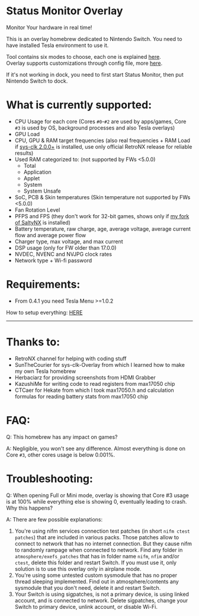 # Status Monitor Overlay
Monitor Your hardware in real time!

This is an overlay homebrew dedicated to Nintendo Switch.
You need to have installed Tesla environment to use it.

Tool contains six modes to choose, each one is explained [here](/docs/modes.md).<br>
Overlay supports customizations through config file, more [here](/docs/config.md).

If it's not working in dock, you need to first start Status Monitor, then put Nintendo Switch to dock.

# What is currently supported:
- CPU Usage for each core (Cores `#0`-`#2` are used by apps/games, Core `#3` is used by OS, background processes and also Tesla overlays)
- GPU Load
- CPU, GPU & RAM target frequencies (also real frequencies + RAM Load if [sys-clk 2.0.0+](https://github.com/retronx-team/sys-clk/releases) is installed, use only official RetroNX release for reliable results)
- Used RAM categorized to: (not supported by FWs <5.0.0)
  - Total
  - Application
  - Applet
  - System
  - System Unsafe
- SoC, PCB & Skin temperatures (Skin temperature not supported by FWs <5.0.0)
- Fan Rotation Level
- PFPS and FPS (they don't work for 32-bit games, shows only if [my fork of SaltyNX](https://github.com/masagrator/SaltyNX/releases) is installed)
- Battery temperature, raw charge, age, average voltage, average current flow and average power flow
- Charger type, max voltage, and max current
- DSP usage (only for FW older than 17.0.0)
- NVDEC, NVENC and NVJPG clock rates
- Network type + Wi-fi password

# Requirements:
- From 0.4.1 you need Tesla Menu >=1.0.2

How to setup everything: [HERE](https://gist.github.com/masagrator/65fcbd5ad09243399268d145aaab899b)

---

# Thanks to:
- RetroNX channel for helping with coding stuff
- SunTheCourier for sys-clk-Overlay from which I learned how to make my own Tesla homebrew
- Herbaciarz for providing screenshots from HDMI Grabber
- KazushiMe for writing code to read registers from max17050 chip
- CTCaer for Hekate from which I took max17050.h and calculation formulas for reading battery stats from max17050 chip

# FAQ:
Q: This homebrew has any impact on games?

A: Negligible, you won't see any difference. Almost everything is done on Core `#3`, other cores usage is below 0.001%.

# Troubleshooting:

Q: When opening Full or Mini mode, overlay is showing that Core #3 usage is at 100% while everything else is showing 0, eventually leading to crash. Why this happens?

A: There are few possible explanations: 
1. You're using nifm services connection test patches (in short `nifm ctest patches`) that are included in various packs. Those patches allow to connect to network that has no internet connection. But they cause nifm to randomly rampage when connected to network. Find any folder in `atmosphere/exefs_patches` that has in folder name `nifm`, `nfim` and/or `ctest`, delete this folder and restart Switch. If you must use it, only solution is to use this overlay only in airplane mode.
2. You're using some untested custom sysmodule that has no proper thread sleeping implemented. Find out in atmosphere/contents any sysmodule that you don't need, delete it and restart Switch.
3. Your Switch is using sigpatches, is not a primary device, is using linked account, and is connected to network. Delete sigpatches, change your Switch to primary device, unlink account, or disable Wi-Fi. 
